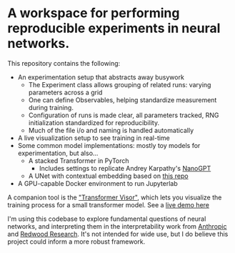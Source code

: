 # A workspace for performing reproducible experiments in neural networks.

This repository contains the following:
* An experimentation setup that abstracts away busywork
  * The Experiment class allows grouping of related runs: varying parameters across a grid
  * One can define Observables, helping standardize measurement during training.
  * Configuration of runs is made clear, all parameters tracked, RNG initialization standardized for reproducibility.
  * Much of the file i/o and naming is handled automatically
* A live visualization setup to see training in real-time
* Some common model implementations: mostly toy models for experimentation, but also...
  * A stacked Transformer in PyTorch
    * Includes settings to replicate Andrey Karpathy's [NanoGPT](https://github.com/karpathy/nanoGPT)
  * A UNet with contextual embedding based on [this repo](https://github.com/TeaPearce/Conditional_Diffusion_MNIST)
* A GPU-capable Docker environment to run Jupyterlab

A companion tool is the ["Transformer Visor"](https://github.com/dereklarson/weight_viz), which lets you visualize the training process
for a small transformer model. See a [live demo here](https://tlab.dereklarson.info)

I'm using this codebase to explore fundamental questions of neural networks, and interpreting them
in the interpretability work from [Anthropic](https://www.anthropic.com/#papers) and [Redwood Research](https://www.redwoodresearch.org/research).
It's not intended for wide use, but I do believe this project could inform a more robust framework.
